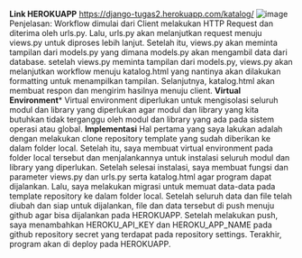 **Link HEROKUAPP**
https://django-tugas2.herokuapp.com/katalog/
![image](https://user-images.githubusercontent.com/112569195/190311527-4247b0fa-a576-479b-8aea-b5d3f32a53ed.png)
Penjelasan: Workflow dimulai dari Client melakukan HTTP Request dan diterima oleh urls.py. Lalu, urls.py akan melanjutkan request menuju views.py untuk diproses lebih
lanjut. Setelah itu, views.py akan meminta tampilan dari models.py yang dimana models.py akan mengambil data dari database. setelah views.py meminta tampilan dari
models.py, views.py akan melanjutkan workflow menuju katalog.html yang nantinya akan dilakukan formatting untuk menampilkan tampilan. Selanjutnya, katalog.html akan
membuat respon dan mengirim hasilnya menuju client.
**Virtual Environment***
Virtual environment diperlukan untuk mengisolasi seluruh modul dan library yang diperlukan agar modul dan library yang kita butuhkan tidak terganggu oleh modul dan
library yang ada pada sistem operasi atau global.
**Implementasi**
Hal pertama yang saya lakukan adalah dengan melakukan clone repository template yang sudah diberikan ke dalam folder local. Setelah itu, saya membuat virtual environment
pada folder local tersebut dan menjalankannya untuk instalasi seluruh modul dan library yang diperlukan. Setelah selesai instalasi, saya membuat fungsi dan parameter
views.py dan urls.py serta katalog.html agar program dapat dijalankan. Lalu, saya melakukan migrasi untuk memuat data-data pada template repository ke dalam folder local.
Setelah seluruh data dan file telah diubah dan siap untuk dijalankan, file dan data tersebut di push menuju github agar bisa dijalankan pada HEROKUAPP. Setelah melakukan
push, saya menambahkan HEROKU_API_KEY dan HEROKU_APP_NAME pada github repository secret yang terdapat pada repository settings. Terakhir, program akan di deploy pada
HEROKUAPP.
